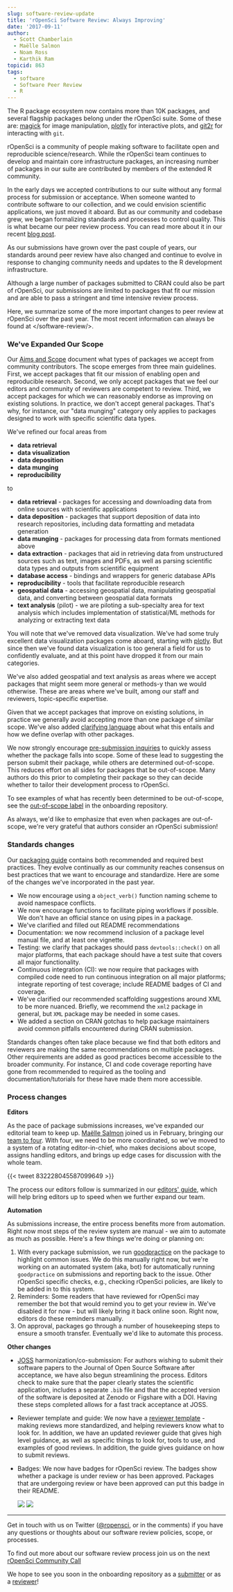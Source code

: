 ```yaml
---
slug: software-review-update
title: 'rOpenSci Software Review: Always Improving'
date: '2017-09-11'
author:
  - Scott Chamberlain
  - Maëlle Salmon
  - Noam Ross
  - Karthik Ram
topicid: 863
tags:
  - software
  - Software Peer Review
  - R
---
```



The R package ecosystem now contains more than 10K packages, and several flagship packages belong under the rOpenSci suite. Some of these are: [magick][] for image manipulation, [plotly][] for interactive plots, and [git2r][] for interacting with `git`.

rOpenSci is a community of people making software to facilitate open and reproducible science/research. While the rOpenSci team continues to develop and maintain core infrastructure packages, an increasing number of packages in our suite are contributed by members of the extended R community.

In the early days we accepted contributions to our suite without any formal process for submission or acceptance. When someone wanted to contribute software to our collection, and we could envision scientific applications, we just moved it aboard. But as our community and codebase grew, we began formalizing standards and processes to control quality. This is what became our peer review process.  You can read more about it in our recent [blog post][nfpost].

As our submissions have grown over the past couple of years, our standards around peer review have also changed and continue to evolve in response to changing community needs and updates to the R development infrastructure.

Although a large number of packages submitted to CRAN could also be part of rOpenSci, our submissions are limited to packages that fit our mission and are able to pass a stringent and time intensive review process.

Here, we summarize some of the more important changes to peer review at rOpenSci over the past year.  The most recent information can always be found at </software-review/>.

### We've Expanded Our Scope

Our [Aims and Scope][aims] document what types of packages we accept from community contributors. The scope emerges from three main guidelines. First, we accept packages that fit our mission of enabling open and reproducible research. Second, we only accept packages that we feel our editors and community of reviewers are competent to review. Third, we accept packages for which we can reasonably endorse as improving on existing solutions.  In practice, we don't accept  general packages. That's why, for instance, our "data munging" category only applies to packages designed to work with specific scientific data types.

We've refined our focal areas from

* **data retrieval**
* **data visualization**
* **data deposition**
* **data munging**
* **reproducibility**

to

* **data retrieval** - packages for accessing and downloading data from online sources with scientific applications
* **data deposition** - packages that support deposition of data into research repositories, including data formatting and metadata generation
* **data munging** - packages for processing data from formats mentioned above
* **data extraction** - packages that aid in retrieving data from unstructured sources such as text, images and PDFs, as well as parsing scientific data types and outputs from scientific equipment
* **database access** - bindings and wrappers for generic database APIs
* **reproducibility** - tools that facilitate reproducible research
* **geospatial data** - accessing geospatial data, manipulating geospatial data, and converting between geospatial data formats
* **text analysis** (pilot) - we are piloting a sub-specialty area for text analysis which includes implementation of statistical/ML methods for analyzing or extracting text data

You will note that we've removed data visualization. We've had some truly excellent data visualization packages come aboard, starting with [plotly].  But since then we've found data visualization is too general a field for us to confidently evaluate, and at this point have dropped it from our main categories.

We've also added geospatial and text analysis as areas where we accept packages that might seem more general or methods-y than we would otherwise.  These are areas where we've built, among our staff and reviewers, topic-specific expertise.

Given that we accept packages that improve on existing solutions, in practice we generally avoid accepting more than one package of similar scope. We've also added [clarifying language][over] about what this entails and how we define overlap with other packages.

We now strongly encourage [pre-submission inquiries][presub] to quickly assess whether the package falls into scope. Some of these lead to suggesting the person submit their package, while others are determined out-of-scope. This reduces effort on all sides for packages that be out-of-scope. Many authors do this prior to completing their package so they can decide whether to tailor their development process to rOpenSci.

To see examples of what has recently been determined to be out-of-scope, see the [out-of-scope label][outofscope] in the onboarding repository.

As always, we'd like to emphasize that even when packages are out-of-scope, we're very grateful that authors consider an rOpenSci submission!

### Standards changes

Our [packaging guide][pg] contains both recommended and required best practices. They evolve continually as our community reaches consensus on best practices that we want to encourage and standardize. Here are some of the changes we've incorporated in the past year.


* We now encourage using a `object_verb()` function naming scheme to avoid namespace conflicts.
* We now encourage functions to facilitate piping workflows if possible. We don't have an official stance on using pipes in a package.
* We've clarified and filled out README recommendations
* Documentation: we now recommend inclusion of a package level manual file, and at least one vignette.
* Testing: we clarify that packages should pass `devtools::check()` on all major platforms, that each package should have a test suite that covers all major functionality.
* Continuous integration (CI): we now require that packages with compiled code need to run continuous integration on all major platforms; integrate reporting of test coverage; include README badges of CI and coverage.
* We've clarified our recommended scaffolding suggestions around XML to be more nuanced. Briefly, we recommend the `xml2` package in general, but `XML` package may be needed in some cases.
* We added a section on CRAN gotchas to help package maintainers avoid common pitfalls encountered during CRAN submission.

Standards changes often take place because we find that both editors and reviewers are making the same recommendations on multiple packages.  Other requirements are added as good practices become accessible to the broader community. For instance, CI and code coverage reporting have gone from recommended to required as the tooling and documentation/tutorials for these have made them more accessible.

### Process changes

**Editors**

As the pace of package submissions increases, we've expanded our editorial team to keep up. [Maëlle Salmon][ms] joined us in February, bringing our [team to four](https://devguide.ropensci.org/softwarereviewintro.html#associateditors). With four, we need to be more coordinated, so we've moved to a system of a rotating editor-in-chief, who makes decisions about scope, assigns handling editors, and brings up edge cases for discussion with the whole team.

{{< tweet 832228045587099649 >}}

The process our editors follow is summarized in our [editors' guide][eg], which will help bring editors up to speed when we further expand our team.

**Automation**

As submissions increase, the entire process benefits more from automation. Right now most steps of the review system are manual - we aim to automate as much as possible. Here's a few things we're doing or planning on:

1. With every package submission, we run [goodpractice][gp] on the package to highlight common issues. We do this manually right now, but we're working on an automated system (aka, bot) for automatically running `goodpractice` on submissions and reporting back to the issue. Other rOpenSci specific checks, e.g., checking rOpenSci policies, are likely to be added in to this system.
2. Reminders: Some readers that have reviewed for rOpenSci may remember the bot that would remind you to get your review in. We've disabled it for now - but will likely bring it back online soon. Right now, editors do these reminders manually.
3. On approval, packages go through a number of housekeeping steps to ensure a smooth transfer. Eventually we'd like to automate this process.

**Other changes**

- [JOSS](https://joss.theoj.org/) harmonization/co-submission: For authors wishing to submit their software papers to the Journal of Open Source Software after acceptance, we have also begun streamlining the process. Editors check to make sure that the paper clearly states the scientific application, includes a separate `.bib` file and that the accepted version of the software is deposited at Zenodo or Figshare with a DOI. Having these steps completed allows for a fast track acceptance at JOSS.
- Reviewer template and guide: We now have a [reviewer template][revtemp] - making reviews more standardized, and helping reviewers know what to look for. In addition, we have an updated reviewer guide that gives high level guidance, as well as specific things to look for, tools to use, and examples of good reviews. In addition, the guide gives guidance on how to submit reviews.
- Badges: We now have badges for rOpenSci review. The badges show whether a package is under review or has been approved. Packages that are undergoing review or have been approved can put this badge in their README.

    [![](http://badges.ropensci.org/86_status.svg)](https://github.com/ropensci/software-review/issues/86)
    [![](http://badges.ropensci.org/116_status.svg)](https://github.com/ropensci/software-review/issues/116)


---



Get in touch with us on Twitter ([@ropensci](https://twitter.com/ropensci), or in the comments) if you have any questions or thoughts about our software review policies, scope, or processes.

To find out more about our software review process join us on the next [rOpenSci Community Call][cc]

We hope to see you soon in the onboarding repository as a [submitter](https://github.com/ropensci/software-review/issues/new) or as a [reviewer](/onboarding/)!





[nfpost]: https://www.numfocus.org/blog/how-ropensci-uses-code-review-to-promote-reproducible-science/
[rostatspost]: /blog/2016/03/28/software-review
[cc]: /blog/2017/08/31/comm-call-v14
[ms]: https://masalmon.eu/
[pkgfit]: https://github.com/ropensci/onboarding/blob/d796e7d197ad6e632ca237cec931420c51766045/policies.md#package-fit
[aims]: https://devguide.ropensci.org/policies.html#aims-and-scope
[presub]: https://github.com/ropensci/software-review/issues?q=is%3Aissue+label%3A0%2Fpresubmission
[pkgoverlap]: https://devguide.ropensci.org/policies.html#overlap
[outofscope]: https://github.com/ropensci/software-review/issues?q=is%3Aissue+is%3Aclosed+label%3Aout-of-scope
[gp]: https://github.com/MangoTheCat/goodpractice
[or]: https://github.com/ropensci/software-review
[magick]: https://github.com/ropensci/magick
[plotly]: https://github.com/ropensci/plotly
[git2r]: https://github.com/ropensci/git2r
[pg]: https://devguide.ropensci.org/building.html
[eg]: https://devguide.ropensci.org/editorguide.html
[tidyverse]: https://www.tidyverse.org/
[over]: https://devguide.ropensci.org/policies.html#overlap
[revtemp]: https://devguide.ropensci.org/reviewtemplate.html
